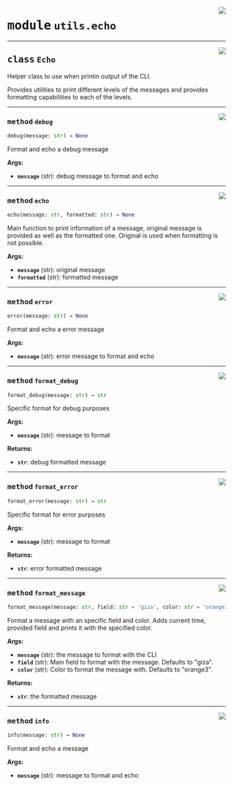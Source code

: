 <!-- markdownlint-disable -->

<a href="https://github.com/gizatechxyz/giza-cli/blob/main/giza/utils/echo.py#L0"><img align="right" style="float:right;" src="https://img.shields.io/badge/-source-cccccc?style=flat-square"></a>

# <kbd>module</kbd> `utils.echo`






---

<a href="https://github.com/gizatechxyz/giza-cli/blob/main/giza/utils/echo.py#L10"><img align="right" style="float:right;" src="https://img.shields.io/badge/-source-cccccc?style=flat-square"></a>

## <kbd>class</kbd> `Echo`
Helper class to use when printin output of the CLI.

Provides utilities to print different levels of the messages and provides formatting capabilities to each of the levels.




---

<a href="https://github.com/gizatechxyz/giza-cli/blob/main/giza/utils/echo.py#L89"><img align="right" style="float:right;" src="https://img.shields.io/badge/-source-cccccc?style=flat-square"></a>

### <kbd>method</kbd> `debug`

```python
debug(message: str) → None
```

Format and echo a debug message



**Args:**

 - <b>`message`</b> (str):  debug message to format and echo

---

<a href="https://github.com/gizatechxyz/giza-cli/blob/main/giza/utils/echo.py#L62"><img align="right" style="float:right;" src="https://img.shields.io/badge/-source-cccccc?style=flat-square"></a>

### <kbd>method</kbd> `echo`

```python
echo(message: str, formatted: str) → None
```

Main function to print information of a message, original message is provided as well as the formatted one. Original is used when formatting is not possible.



**Args:**

 - <b>`message`</b> (str):  original message
 - <b>`formatted`</b> (str):  formatted message

---

<a href="https://github.com/gizatechxyz/giza-cli/blob/main/giza/utils/echo.py#L79"><img align="right" style="float:right;" src="https://img.shields.io/badge/-source-cccccc?style=flat-square"></a>

### <kbd>method</kbd> `error`

```python
error(message: str) → None
```

Format and echo a error message



**Args:**

 - <b>`message`</b> (str):  error message to format and echo

---

<a href="https://github.com/gizatechxyz/giza-cli/blob/main/giza/utils/echo.py#L38"><img align="right" style="float:right;" src="https://img.shields.io/badge/-source-cccccc?style=flat-square"></a>

### <kbd>method</kbd> `format_debug`

```python
format_debug(message: str) → str
```

Specific format for debug purposes



**Args:**

 - <b>`message`</b> (str):  message to format



**Returns:**

 - <b>`str`</b>:  debug formatted message

---

<a href="https://github.com/gizatechxyz/giza-cli/blob/main/giza/utils/echo.py#L50"><img align="right" style="float:right;" src="https://img.shields.io/badge/-source-cccccc?style=flat-square"></a>

### <kbd>method</kbd> `format_error`

```python
format_error(message: str) → str
```

Specific format for error purposes



**Args:**

 - <b>`message`</b> (str):  message to format



**Returns:**

 - <b>`str`</b>:  error formatted message

---

<a href="https://github.com/gizatechxyz/giza-cli/blob/main/giza/utils/echo.py#L17"><img align="right" style="float:right;" src="https://img.shields.io/badge/-source-cccccc?style=flat-square"></a>

### <kbd>method</kbd> `format_message`

```python
format_message(message: str, field: str = 'giza', color: str = 'orange3') → str
```

Format a message with an specific field and color. Adds current time, provided field and prints it with the specified color.



**Args:**

 - <b>`message`</b> (str):  the message to format with the CLI
 - <b>`field`</b> (str):  Main field to format with the message. Defaults to "giza".
 - <b>`color`</b> (str):  Color to format the message with. Defaults to "orange3".



**Returns:**

 - <b>`str`</b>:  the formatted message

---

<a href="https://github.com/gizatechxyz/giza-cli/blob/main/giza/utils/echo.py#L99"><img align="right" style="float:right;" src="https://img.shields.io/badge/-source-cccccc?style=flat-square"></a>

### <kbd>method</kbd> `info`

```python
info(message: str) → None
```

Format and echo a message



**Args:**

 - <b>`message`</b> (str):  message to format and echo
